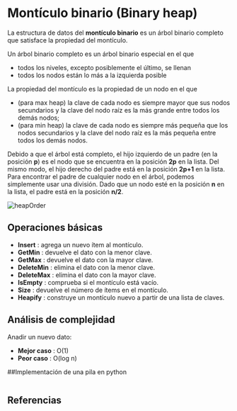 # Montículo binario (Binary heap)

La estructura de datos del **montículo binario** es un árbol binario completo que satisface la propiedad del montículo.

Un árbol binario completo es un árbol binario especial en el que

* todos los niveles, excepto posiblemente el último, se llenan
* todos los nodos están lo más a la izquierda posible

La propiedad del montículo es la propiedad de un nodo en el que

* (para max heap) la clave de cada nodo es siempre mayor que sus nodos secundarios y la clave del nodo raíz es la más grande entre todos los demás nodos;
* (para min heap) la clave de cada nodo es siempre más pequeña que los nodos secundarios y la clave del nodo raíz es la más pequeña entre todos los demás nodos.

Debido a que el árbol está completo, el hijo izquierdo de un padre (en la posición **p**) es el nodo que se encuentra en la posición **2p** en la lista. Del mismo modo, el hijo derecho del padre está en la posición **2p+1** en la lista. Para encontrar el padre de cualquier nodo en el árbol, podemos simplemente usar una división. Dado que un nodo esté en la posición **n** en la lista, el padre está en la posición **n/2**.

![heapOrder](https://user-images.githubusercontent.com/42527034/120699501-11dfd980-c476-11eb-8e5a-b2ff3723331d.png)

## Operaciones básicas

* **Insert** : agrega un nuevo ítem al montículo.
* **GetMin** : devuelve el dato con la menor clave.
* **GetMax** : devuelve el dato con la mayor clave.
* **DeleteMin** : elimina el dato con la menor clave.
* **DeleteMax** : elimina el dato con la mayor clave.
* **IsEmpty** : comprueba si el montículo está vacío.
* **Size** : devuelve el número de ítems en el montículo.
* **Heapify** : construye un montículo nuevo a partir de una lista de claves.

## Análisis de complejidad

Anadir un nuevo dato:
* **Mejor caso** : O(1)
* **Peor caso** : O(log n)

##Implementación de una pila en python

```python
```

## Referencias

